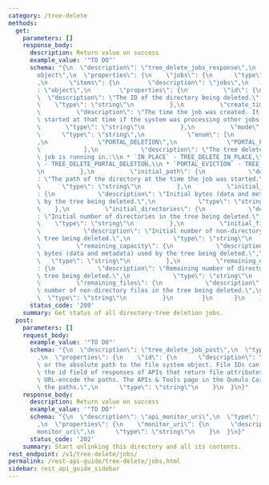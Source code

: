 ```yaml
---
category: /tree-delete
methods:
  get:
    parameters: []
    response_body:
      description: Return value on success
      example_value: '"TO DO"'
      schema: "{\n  \"description\": \"tree_delete_jobs_response\",\n  \"type\": \"\
        object\",\n  \"properties\": {\n    \"jobs\": {\n      \"type\": \"array\"\
        ,\n      \"items\": {\n        \"description\": \"jobs\",\n        \"type\"\
        : \"object\",\n        \"properties\": {\n          \"id\": {\n          \
        \  \"description\": \"The ID of the directory being deleted.\",\n        \
        \    \"type\": \"string\"\n          },\n          \"create_time\": {\n  \
        \          \"description\": \"The time the job was created. It may not have\
        \ started at that time if the system was processing other jobs.\",\n     \
        \       \"type\": \"string\"\n          },\n          \"mode\": {\n      \
        \      \"type\": \"string\",\n            \"enum\": [\n              \"IN_PLACE\"\
        ,\n              \"PORTAL_DELETION\",\n              \"PORTAL_EVICTION\"\n\
        \            ],\n            \"description\": \"The tree delete mode this\
        \ job is running in.:\\n * `IN_PLACE` - TREE_DELETE_IN_PLACE,\\n * `PORTAL_DELETION`\
        \ - TREE_DELETE_PORTAL_DELETION,\\n * `PORTAL_EVICTION` - TREE_DELETE_PORTAL_EVICTION\"\
        \n          },\n          \"initial_path\": {\n            \"description\"\
        : \"The path of the directory at the time the job was started.\",\n      \
        \      \"type\": \"string\"\n          },\n          \"initial_capacity\"\
        : {\n            \"description\": \"Initial bytes (data and metadata) used\
        \ by the tree being deleted.\",\n            \"type\": \"string\"\n      \
        \    },\n          \"initial_directories\": {\n            \"description\"\
        : \"Initial number of directories in the tree being deleted.\",\n        \
        \    \"type\": \"string\"\n          },\n          \"initial_files\": {\n\
        \            \"description\": \"Initial number of non-directory files in the\
        \ tree being deleted.\",\n            \"type\": \"string\"\n          },\n\
        \          \"remaining_capacity\": {\n            \"description\": \"Remaining\
        \ bytes (data and metadata) used by the tree being deleted.\",\n         \
        \   \"type\": \"string\"\n          },\n          \"remaining_directories\"\
        : {\n            \"description\": \"Remaining number of directories in the\
        \ tree being deleted.\",\n            \"type\": \"string\"\n          },\n\
        \          \"remaining_files\": {\n            \"description\": \"Remaining\
        \ number of non-directory files in the tree being deleted.\",\n          \
        \  \"type\": \"string\"\n          }\n        }\n      }\n    }\n  }\n}"
      status_code: '200'
    summary: Get status of all directory-tree deletion jobs.
  post:
    parameters: []
    request_body:
      example_value: '"TO DO"'
      schema: "{\n  \"description\": \"tree_delete_job_post\",\n  \"type\": \"object\"\
        ,\n  \"properties\": {\n    \"id\": {\n      \"description\": \"The file ID\
        \ or the absolute path to the file system object. File IDs can be found in\
        \ the id field of responses of APIs that return file attributes. You must\
        \ URL-encode the paths. The APIs & Tools page in the Qumulo Core Web UI URL-encodes\
        \ the paths.\",\n      \"type\": \"string\"\n    }\n  }\n}"
    response_body:
      description: Return value on success
      example_value: '"TO DO"'
      schema: "{\n  \"description\": \"api_monitor_uri\",\n  \"type\": \"object\"\
        ,\n  \"properties\": {\n    \"monitor_uri\": {\n      \"description\": \"\
        monitor_uri\",\n      \"type\": \"string\"\n    }\n  }\n}"
      status_code: '202'
    summary: Start unlinking this directory and all its contents.
rest_endpoint: /v1/tree-delete/jobs/
permalink: /rest-api-guide/tree-delete/jobs.html
sidebar: rest_api_guide_sidebar
---
```

